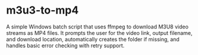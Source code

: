 # m3u3-to-mp4
A simple Windows batch script that uses ffmpeg to download M3U8 video streams as MP4 files. It prompts the user for the video link, output filename, and download location, automatically creates the folder if missing, and handles basic error checking with retry support.
